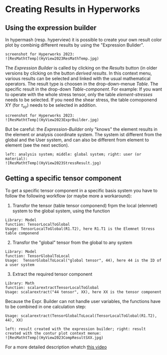 # Creating Results in Hyperworks

## Using the expression builder  

In hypermash (resp. hyperview) it is possible to create your own result color plot by combinig different results by using the "Expression Bulider".

```{dropdown} The Expression builer and/or specific functinos are onliy availible, if the Result-Math-template "Advanced" is choosen when loading the model.
screenshot for Hyperworks 2023: 
![ResMathtTemp](HyView2023ResMathTemp.jpg)
```

The *Expression Builder* is called by clicking on the *Results* button (in older versions by clicking on the button *derived results*.  In this context menu, various results can be selected and linked with the usual mathematical operators. 
The result type is choosen in the drop-down-menue *Table*. The specific result in the drop-down *Table-component*. For example:
If you want to operate with the whole stress tensor, only the table *element-stresses* needs to be selected. If you need the shear stress, the table comoponend XY (for $\tau_{xy}$) needs to be selected in addition. 

```{dropdown} How to find the Expression builer.
screenshot for Hyperworks 2023: 
![ResMathtTemp](HyView2023ExprBuilder.jpg)
```

But be careful: the *Expression-Builder* only "knows" the element results in the element or analysis coordinate system. The system ist different from the global and the User system, and can also be different from element to element (see the next section).


```{dropdown} "Different types" of  $\;\sigma_x=\sigma_{11}\;$.
left: analysis system; middle: global system; right: user (or material): 
![ResMathtTemp](HyView2023StressResult.jpg)
```

## Getting a specific tensor component

To get a specific tensor component in a specific basis system you have to follow the following workflow (or maybe more a workaround):

1. Transfor the tensor (table tensor componend) frpm the local (elemnet) system to the global system, using the function
```
Library: Model
function: TensorLocalToGlobal
Usage: TensorLocalToGlobal(R1.T2), here R1.T1 is the Elemnet Stress table componend
```
2. Transfor the "global" tensor from the global to any system 
```
Library: Model
function: TensorGlobalToLocal
Usage:  TensorGlobalToLocal("global tensor", 44), here 44 is the ID of a user system
```
3. Extract the required tensor component
```
Library: Math
function: scalarextractTensorLocalToGlobal
Usage: scalarextract("44 tensor", XX), here XX is the tensor component
```
Because the Expr. Builder can not handle user variables, the functions have to be combined in one calculation step:
```
Usage: scalarextract(TensorGlobalToLocal(TensorLocalToGlobal(R1.T2), 44), XX)
```


```{dropdown} Comparison of the results for $\;\sigma_{x}=\sigma_{11}\;$ in the material systsem.
left: result created with the expression builder; right: result created with the contur plot context menue: 
![ResMathtTemp](HyView2023CompResultSXX.jpg)
```



For a more detailed description whatch [this video](https://frankfurt-university.cloud.panopto.eu/Panopto/Pages/Viewer.aspx?id=11ca72c4-83f1-4230-a568-b02000628716)

